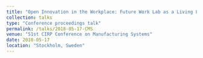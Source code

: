 ```yaml
---
title: "Open Innovation in the Workplace: Future Work Lab as a Living Lab"
collection: talks
type: "Conference proceedings talk"
permalink: /talks/2018-05-17-CMS
venue: "51st CIRP Conference on Manufacturing Systems"
date: 2018-05-17
location: "Stockholm, Sweden"
---
```


